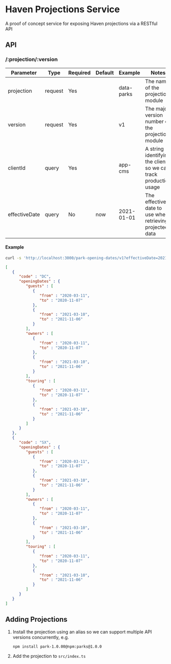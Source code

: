 # Haven Projections Service

A proof of concept service for exposing Haven projections via a RESTful API

## API

### /:projection/:version

| Parameter     | Type    | Required | Default | Example    | Notes                                                            |
| ------------- | ------- | -------- | ------- | ---------- | ---------------------------------------------------------------- |
| projection    | request | Yes      |         | data-parks | The name of the projection module                                |
| version       | request | Yes      |         | v1         | The major version number of the projection module                |
| clientId      | query   | Yes      |         | app-cms    | A string identifying the client so we can track production usage |
| effectiveDate | query   | No       | now     | 2021-01-01 | The effective date to use when retrieving projected data         |

#### Example

```sh
curl -s 'http://localhost:3000/park-opening-dates/v1?effectiveDate=2021-01-01&clientId=app-cms' | json_pp
```

```json
[
   {
      "code" : "DC",
      "openingDates" : {
         "guests" : [
            {
               "from" : "2020-03-11",
               "to" : "2020-11-07"
            },
            {
               "from" : "2021-03-10",
               "to" : "2021-11-06"
            }
         ],
         "owners" : [
            {
               "from" : "2020-03-11",
               "to" : "2020-11-07"
            },
            {
               "from" : "2021-03-10",
               "to" : "2021-11-06"
            }
         ],
         "touring" : [
            {
               "from" : "2020-03-11",
               "to" : "2020-11-07"
            },
            {
               "from" : "2021-03-10",
               "to" : "2021-11-06"
            }
         ]
      }
   },
   {
      "code" : "SX",
      "openingDates" : {
         "guests" : [
            {
               "from" : "2020-03-11",
               "to" : "2020-11-07"
            },
            {
               "from" : "2021-03-10",
               "to" : "2021-11-06"
            }
         ],
         "owners" : [
            {
               "from" : "2020-03-11",
               "to" : "2020-11-07"
            },
            {
               "from" : "2021-03-10",
               "to" : "2021-11-06"
            }
         ],
         "touring" : [
            {
               "from" : "2020-03-11",
               "to" : "2020-11-07"
            },
            {
               "from" : "2021-03-10",
               "to" : "2021-11-06"
            }
         ]
      }
   }
]
```

## Adding Projections

1. Install the projection using an alias so we can support multiple API versions concurrently, e.g.
   ```sh
   npm install park-1.0.00@npm:parks@1.0.0
   ```
1. Add the projection to `src/index.ts`
